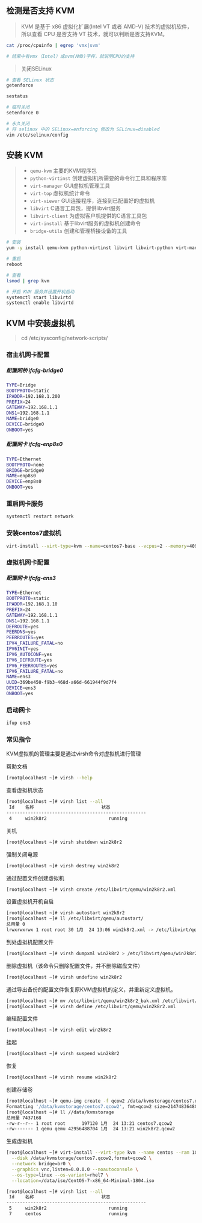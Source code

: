 ## 检测是否支持 KVM

> KVM 是基于 x86 虚拟化扩展(Intel VT 或者 AMD-V) 技术的虚拟机软件，所以查看 CPU 是否支持 VT 技术，就可以判断是否支持KVM。

```bash
cat /proc/cpuinfo | egrep 'vmx|svm'

# 结果中有vmx（Intel）或svm(AMD)字样，就说明CPU的支持
```

> 关闭SELinux

```bash
# 查看 SELinux 状态
getenforce

sestatus

# 临时关闭
setenforce 0

# 永久关闭
# 将 selinux 中的 SELinux=enforcing 修改为 SELinux=disabled
vim /etc/selinux/config
```



## 安装 KVM

> - `qemu-kvm` 主要的KVM程序包
> - `python-virtinst` 创建虚拟机所需要的命令行工具和程序库
> - `virt-manager` GUI虚拟机管理工具
> - `virt-top` 虚拟机统计命令
> - `virt-viewer` GUI连接程序，连接到已配置好的虚拟机
> - `libvirt` C语言工具包，提供libvirt服务
> - `libvirt-client` 为虚拟客户机提供的C语言工具包
> - `virt-install` 基于libvirt服务的虚拟机创建命令
> - `bridge-utils` 创建和管理桥接设备的工具


```bash
# 安装
yum -y install qemu-kvm python-virtinst libvirt libvirt-python virt-manager libguestfs-tools bridge-utils virt-install

# 重启
reboot

# 查看
lsmod | grep kvm

# 开启 KVM 服务并设置开机启动
systemctl start libvirtd
systemctl enable libvirtd
```



## KVM 中安装虚拟机

> cd /etc/sysconfig/network-scripts/



### 宿主机网卡配置

##### 配置网桥 ifcfg-bridge0

```bash
TYPE=Bridge
BOOTPROTO=static
IPADDR=192.168.1.200
PREFIX=24
GATEWAY=192.168.1.1
DNS1=192.168.1.1
NAME=bridge0
DEVICE=bridge0
ONBOOT=yes
```

##### 配置网卡 ifcfg-enp8s0

```bash
TYPE=Ethernet
BOOTPROTO=none
BRIDGE=bridge0
NAME=enp8s0
DEVICE=enp8s0
ONBOOT=yes
```



### 重启网卡服务

```bash
systemctl restart network
```



### 安装centos7虚拟机

```bash
virt-install --virt-type=kvm --name=centos7-base --vcpus=2 --memory=4096 --location=/home/pnoker/Downloads/iso/CentOS-7-x86_64-Minimal-2009.iso --disk path=/data/kvm/images/centos7-base.qcow2,size=40,format=qcow2 --network bridge=bridge0 --graphics none --extra-args='console=ttyS0' --force
```



### 虚拟机网卡配置

##### 配置网卡 ifcfg-ens3

```bash
TYPE=Ethernet
BOOTPROTO=static
IPADDR=192.168.1.10
PREFIX=24
GATEWAY=192.168.1.1
DNS1=192.168.1.1
DEFROUTE=yes
PEERDNS=yes
PEERROUTES=yes
IPV4_FAILURE_FATAL=no
IPV6INIT=yes
IPV6_AUTOCONF=yes
IPV6_DEFROUTE=yes
IPV6_PEERROUTES=yes
IPV6_FAILURE_FATAL=no
NAME=ens3
UUID=369be450-f9b3-468d-a66d-661944f9d7f4
DEVICE=ens3
ONBOOT=yes
```



### 启动网卡

```bash
ifup ens3
```



### 常见指令

KVM虚拟机的管理主要是通过virsh命令对虚拟机进行管理

帮助文档
```bash
[root@localhost ~]# virsh --help
```

查看虚拟机状态
```bash
[root@localhost ~]# virsh list --all
 Id    名称                         状态
----------------------------------------------------
 4     win2k8r2                       running
```
关机
```bash
[root@localhost ~]# virsh shutdown win2k8r2
```
强制关闭电源
```bash
[root@localhost ~]# virsh destroy win2k8r2
```
通过配置文件创建虚拟机
```bash
[root@localhost ~]# virsh create /etc/libvirt/qemu/win2k8r2.xml
```
设置虚拟机开机自启
```bash
[root@localhost ~]# virsh autostart win2k8r2
[root@localhost ~]# ll /etc/libvirt/qemu/autostart/
总用量 0
lrwxrwxrwx 1 root root 30 1月  24 13:06 win2k8r2.xml -> /etc/libvirt/qemu/win2k8r2.xml
```
到处虚拟机配置文件
```bash
[root@localhost ~]# virsh dumpxml win2k8r2 > /etc/libvirt/qemu/win2k8r2_bak.xml
```
删除虚拟机（该命令只删除配置文件，并不删除磁盘文件）
```bash
[root@localhost ~]# virsh undefine win2k8r2
```
通过导出备份的配置文件恢复原KVM虚拟机的定义，并重新定义虚拟机。
```bash
[root@localhost ~]# mv /etc/libvirt/qemu/win2k8r2_bak.xml /etc/libvirt/qemu/win2k8r2.xml
[root@localhost ~]# virsh define /etc/libvirt/qemu/win2k8r2.xml
```
编辑配置文件
```bash
[root@localhost ~]# virsh edit win2k8r2
```
挂起
```bash
[root@localhost ~]# virsh suspend win2k8r2
```
恢复
```bash
[root@localhost ~]# virsh resume win2k8r2
```
创建存储卷
```bash
[root@localhost ~]# qemu-img create -f qcow2 /data/kvmstorage/centos7.qcow2 20G
Formatting '/data/kvmstorage/centos7.qcow2', fmt=qcow2 size=21474836480 encryption=off cluster_size=65536 lazy_refcounts=off 
[root@localhost ~]# ll //data/kvmstorage
总用量 7437168
-rw-r--r-- 1 root root      197120 1月  24 13:21 centos7.qcow2
-rw------- 1 qemu qemu 42956488704 1月  24 13:21 win2k8r2.qcow2
```
生成虚拟机
```bash
[root@localhost ~]# virt-install --virt-type kvm --name centos --ram 1024 \
  --disk /data/kvmstorage/centos7.qcow2,format=qcow2 \
  --network bridge=br0 \
  --graphics vnc,listen=0.0.0.0 --noautoconsole \
  --os-type=linux --os-variant=rhel7 \
  --location=/data/iso/CentOS-7-x86_64-Minimal-1804.iso

[root@localhost ~]# virsh list --all
 Id    名称                         状态
----------------------------------------------------
 5     win2k8r2                       running
 7     centos                         running
```